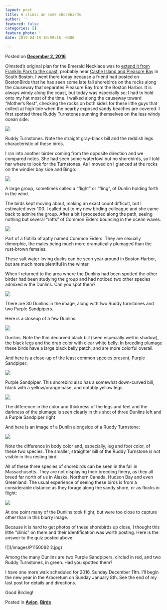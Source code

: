 ```yaml
---
layout: post
title: A clinic on some shorebirds
author: ''
featured: false
categories: []
feature_photo: ''
date: 2019-04-18 10:59:16 -0400

---
```

Posted on [**December 2, 2016**](https://web.archive.org/web/20170912192037/http://www.arbotopia.com/a-clinic-on-some-shorebirds/ "4:50 pm")

Olmsted’s original plan for the Emerald Necklace was to [extend it from Franklin Park to the coast](https://web.archive.org/web/20170912192037/https://en.wikipedia.org/wiki/Dorchesterway), probably near [Castle Island and Pleasure Bay](https://www.mass.gov/locations/castle-island-pleasure-bay-m-street-beach-and-carson-beach) in South Boston. I went there today because a friend had posted on BostonBirds that he has seen some late fall shorebirds on the rocks along the causeway that separates Pleasure Bay from the Boston Harbor. It is always windy along the coast, but today was especially so; I had to hold onto my hat most of the time. I walked along the causeway toward “Mother’s Rest”, checking the rocks on both sides for these little guys that collect at high tide when the nearby exposed sandy beaches are covered. I first spotted three Ruddy Turnstones sunning themselves on the less windy ocean side:

![](/images/P1150083.jpg)

Ruddy Turnstones. Note the straight gray-black bill and the reddish legs characteristic of these birds.

I ran into another birder coming from the opposite direction and we compared notes. She had seen some waterfowl but no shorebirds, so I told her where to look for the Turnstones. As I moved on I glanced at the rocks on the windier bay side and Bingo:

![](/images/P1150097.jpg)

A large group, sometimes called a “flight” or “fling”, of Dunlin holding forth in the wind.

The birds kept moving about, making an exact count difficult, but I estimated over 100. I called out to my new birding colleague and she came back to admire the group. After a bit I proceeded along the path, seeing nothing but several “rafts” of Common Eiders bouncing in the ocean waves.

![](/images/P1130116_1.jpg)

Part of a flotilla of aptly named Common Eiders. They are sexually dimorphic, the males being much more dramatically plumaged than the rust-brown females.

These salt water loving ducks can be seen year around in Boston Harbor, but are much more plentiful in the winter.

When I returned to the area where the Dunlins had been spotted the other birder had been studying the group and had noticed two other species admixed w the Dunlins. Can you spot them?

![](/images/P1150092.jpg)

There are 30 Dunlins in the image, along with two Ruddy turnstones and two Purple Sandpipers.

Here is a closeup of a few Dunlins:

![](/images/P1150099.jpg)

Dunlins. Note the thin decurved black bill (seen especially well in shadow), the black legs and the drab color with clear white belly. In breeding plumage these birds have a large black belly patch, and are more colorful overall.

And here is a close-up of the least common species present, Purple Sandpiper:

![](/images/P1150103.jpg)

Purple Sandpiper. This shorebird also has a somewhat down-curved bill, black with a yellow/orange base, and notably yellow legs.

![](/images/P1150090-1.jpg)

The difference in the color and thickness of the legs and feet and the darkness of the plumage is seen clearly in this shot of three Dunlins left and a Purple Sandpiper right

And here is an image of a Dunlin alongside of a Ruddy Turnstone:

![](/images/P1150100-1.jpg)

Note the difference in body color and, especially, leg and foot color, of these two species. The smaller, straighter bill of the Ruddy Turnstone is not visible in this resting bird.

All of these three species of shorebirds can be seen in the fall in Massachusetts. They are not displaying their breeding finery, as they all breed far north of us in Alaska, Northern Canada, Hudson Bay and even Greenland. The usual experience of seeing these birds is from a considerable distance as they forage along the sandy shore, or as flocks in flight:

![](/images/P1150112.jpg)

At one point many of the Dunlins took flight, but were too close to capture other than in this blurry image.

Because it is hard to get photos of these shorebirds up close, I thought this little “clinic” on them and their identification was worth posting. Here is the answer to the quiz posted above:

![](/images/P1150092 2.jpg)

Among the many Dunlins are two Purple Sandpipers, circled in red, and two Ruddy Turnstones, in green. Had you spotted them?

I have one more walk scheduled for 2016, Sunday December 11th. I’ll begin the new year in the Arboretum on Sunday January 8th. See the end of my last post for details and directions.

Good Birding!

Posted in [**Avian**](https://web.archive.org/web/20170912192037/http://www.arbotopia.com/category/avian/), [**Birds**](https://web.archive.org/web/20170912192037/http://www.arbotopia.com/category/birds/)